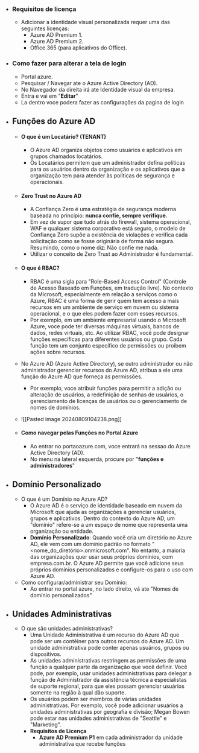  - ### **Requisitos de licença**
	- Adicionar a identidade visual personalizada requer uma das seguintes licenças:
		- Azure AD Premium 1.
		- Azure AD Premium 2.
		- Office 365 (para aplicativos do Office).
- ### **Como fazer para alterar a tela de login**
	- Portal azure.
	- Pesquisar / Navegar ate o Azure Active Directory (AD).
	- No Navegador da direita irá ate Identidade visual da empresa.
	- Entra e vai em "**Editar**"
	- La dentro voce podera fazer as configurações da pagina de login
	
- ## **Funções do Azure AD**
	- #### O que é um Locatário? (TENANT)
		- O Azure AD organiza objetos como usuários e aplicativos em grupos chamados locatários.
		- Os Locatários permitem que um administrador defina políticas para os usuários dentro da organização e os aplicativos que a organização tem para atender às políticas de segurança e operacionais.
	- #### **Zero Trust no Azure AD**
		- A Confiança Zero é uma estratégia de segurança moderna baseada no princípio: **nunca confie, sempre verifique.**
		- Em vez de supor que tudo atrás do firewall, sistema operacional, WAF e qualquer sistema corporativo está seguro, o modelo de Confiança Zero supõe a existência de violações e verifica cada solicitação como se fosse originária de forma não segura. Resumindo, como o nome diz: Não confie me nada.
		- Utilizar o conceito de Zero Trust ao Administrador é fundamental.
	- #### **O que é RBAC?**
		- RBAC é uma sigla para "Role-Based Access Control" (Controle de Acesso Baseado em Funções, em tradução livre). No contexto da Microsoft, especialmente em relação a serviços como o Azure, RBAC é uma forma de gerir quem tem acesso a mais recursos em um ambiente de serviço em nuvem ou sistema operacional, e o que eles podem fazer com esses recursos.
		- Por exemplo, em um ambiente empresarial usando o Microsoft Azure, voce pode ter diversas máquinas virtuais, bancos de dados, redes virtuais, etc. Ao utilizar RBAC, você pode designar funções específicas para diferentes usuários ou grupo. Cada função tem um conjunto específico de permissões ou proíbem ações sobre recursos.
		
	- No Azure AD (Azure Active Directory), se outro administrador ou não administrador gerenciar recursos do Azure AD, atribua a ele uma função do Azure AD que forneça as permissões.
		- Por exemplo, voce atribuir funções para permitir a adição ou alteração de usuários, a redefinição de senhas de usuários, o gerenciamento de licenças de usuários ou o gerenciamento de nomes de domínios.
	- ![[Pasted image 20240809104238.png]]
	- #### **Como navegar pelas Funções no Portal Azure**
		- Ao entrar no portaoazure.com, voce entrará na sessao do Azure Active Directory (AD).
		- No menu na lateral esquerda, procure por "**funções e administradores**"
		
- ## Domínio Personalizado
	- O que é um Domínio no Azure AD?
		- O Azure AD é o serviço de identidade baseado em nuvem da Microsoft que ajuda as organizações a gerenciar usuários, grupos e aplicativos. Dentro do contexto do Azure AD, um "domínio" refere-se a um espaço de nome que representa uma organização ou entidade.
		- **Domínio Personalizado**: Quando você cria um diretório  no Azure AD, ele vem com um domínio padrão no formato "<nome_do_diretório>.onmicrosoft.com". No entanto, a maioria das organizações quer usar seus próprios domínios, com empresa.com.br. O Azure AD permite que você adicione seus próprios domínios personalizados e configure-os para o uso com Azure AD.
	- Como configurar/administrar seu Domínio:
		- Ao entrar no portal azure, no lado direito, vá ate "Nomes de domínio personalizados"
- ## Unidades Administrativas 
	- O que são unidades administrativas?
		- Uma Unidade Administrativa é um recurso do Azure AD que pode ser um contêiner para outros recursos do Azure AD. Um unidade administrativa pode conter apenas usuários, grupos ou dispositivos.
		-  As unidades administrativas restringem as permissões de uma função a qualquer parte da organização que você definir. Você pode, por exemplo, usar unidades administrativas para delegar a função de Administrador da assistência técnica a especialistas de suporte regional, para que eles possam gerenciar usuários somente na região à qual dão suporte.
		- Os usuários podem ser membros de várias unidades administrativas. Por exemplo, você pode adicionar usuários a unidades administrativas por geografia e divisão; Megan Bowen pode estar nas unidades administrativas de "Seattle" e "Marketing".
		- **Requisitos de Licença**
			- **Azure AD Premium P1** em cada administrador da unidade administrativa que recebe funções 